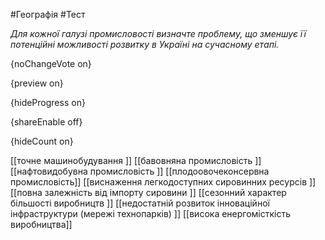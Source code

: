 #Географія #Тест

*Для кожної галузі промисловості визначте проблему, що зменшує її потенційні можливості розвитку в Україні на сучасному етапі.*

{noChangeVote on}

{preview on}

{hideProgress on}

{shareEnable off}

{hideCount on}

[[точне машинобудування ]]
[[бавовняна промисловість ]]
[[нафтовидобувна промисловість ]]
[[плодоовочеконсервна промисловість]]
[[виснаження легкодоступних сировинних ресурсів ]]
[[повна залежність від імпорту сировини ]]
[[сезонний характер більшості виробництв ]]
[[недостатній розвиток інноваційної інфраструктури (мережі технопарків) ]]
[[висока енергомісткість виробництва]]
